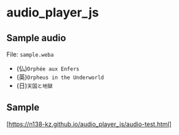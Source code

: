 # audio_player_js

## Sample audio

File: `sample.weba`

- (仏)`Orphée aux Enfers`
- (英)`Orpheus in the Underworld`
- (日)`天国と地獄`

## Sample

[https://n138-kz.github.io/audio_player_js/audio-test.html]
